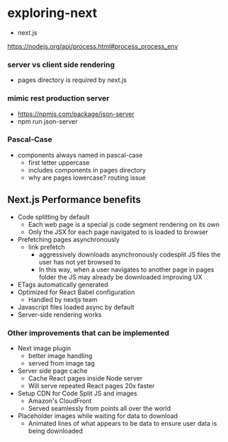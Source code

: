 # exploring-next
- next.js

https://nodejs.org/api/process.html#process_process_env

### server vs client side rendering
- pages directory is required by next.js


### mimic rest production server
- https://npmjs.com/package/json-server
- npm run json-server

### Pascal-Case
- components always named in pascal-case
    - first letter uppercase
    - includes components in pages directory
    - why are pages lowercase? routing issue

## Next.js Performance benefits
- Code splitting by default
    - Each web page is a special js code segment rendering on its own
    - Only the JSX for each page navigated to is loaded to browser 
- Prefetching pages asynchronously
    - link prefetch
        - aggressively downloads asynchronously codesplit JS files the user has not yet browsed to 
        - In this way, when a user navigates to another page in pages folder the JS may already be downloaded improving UX
- ETags automatically generated
- Optimized for React Babel configuration 
    - Handled by nextjs team 
- Javascript files loaded async by default 
- Server-side rendering works 

### Other improvements that can be implemented
- Next image plugin
    - better image handling
    - served from image tag
- Server side page cache
    - Cache React pages inside Node server 
    - Will serve repeated React pages 20x faster
- Setup CDN for Code Split JS and images 
    - Amazon's CloudFront 
    - Served seamlessly from points all over the world 
- Placeholder images while waiting for data to download
    - Animated lines of what appears to be data to ensure user data is being downloaded 
